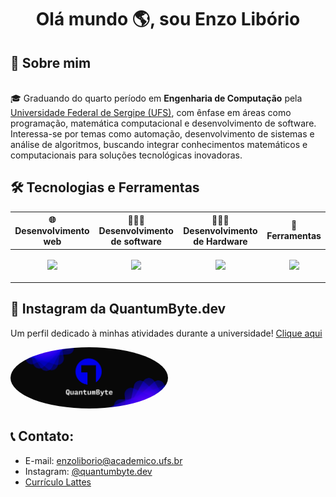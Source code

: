 <h1 align="center">Olá mundo 🌎, sou Enzo Libório</h1>

## 📖 Sobre mim
<br>🎓 Graduando do quarto período em **Engenharia de Computação** pela [Universidade Federal de Sergipe (UFS)](https://www.ufs.br/), com ênfase em áreas como programação, matemática computacional e desenvolvimento de software. Interessa-se por temas como automação, desenvolvimento de sistemas e análise de algoritmos, buscando integrar conhecimentos matemáticos e computacionais para soluções tecnológicas inovadoras.



## 🛠️ Tecnologias e Ferramentas

| 🌐 Desenvolvimento web | 👨🏻‍💻 Desenvolvimento de software | 👨🏻‍💻 Desenvolvimento de Hardware | 🔧 Ferramentas |
| :---: | --- | --- | --- |
| <p align="center"> <a href="https://skillicons.dev"> <img src="https://skillicons.dev/icons?i=html,js,css,cloudflare&perline=2" /> </a> </p> | <p align="center"> <a href=""> <img src="https://skillicons.dev/icons?i=c,java,javascript&perline=6" /> </a> </p> | <p align="center"><a href=""><img src="https://skillicons.dev/icons?i=arduino&perline=6" /></a></p> | <p align="center"> <a href=""> <img src="https://skillicons.dev/icons?i=latex,vscode,replit,codepen,idea,webstorm,clion&perline=3" /> </a></p>

<!--
### 🌐 Desenvolvimento web
<p align="left">
  <a href="https://skillicons.dev">
    <img src="https://skillicons.dev/icons?i=html,js,css,cloudflare&perline=6" />
  </a>
</p>

### 👨🏻‍💻 Desenvolvimento de software
<p align="left">
  <a href="">
    <img src="https://skillicons.dev/icons?i=c,java,javascript&perline=6" />
  </a>
</p>

### 👨🏻‍💻 Desenvolvimento de Hardware
<p align="left">
  <a href="">
    <img src="https://skillicons.dev/icons?i=arduino&perline=6" />
  </a>
</p>

### 🔧 Ferramentas
<p align="left">
  <a href="">
    <img src="https://skillicons.dev/icons?i=latex,vscode,replit,codepen,idea,webstorm,clion&perline=10" />
  </a>
</p>
-->



<!--
## 📊 Minhas Estatísticas no GitHub
<p align="center">
  <a href="">
    <img height="180em" src="https://github-readme-stats.vercel.app/api?username=enzoliborio&show_icons=true&theme=dracula&include_all_commits=true&count_private=true"/>
    <img height="180em" src="https://github-readme-stats.vercel.app/api/top-langs/?username=enzoliborio&layout=compact&langs_count=7&theme=dracula"/>
  </a>
</p>
-->



## 📱 Instagram da QuantumByte.dev
Um perfil dedicado à minhas atividades durante a universidade! [Clique aqui](https://instagram.com/quantumbyte.dev)
<p align="left" >
  <a href="https://instagram.com/quantumbyte.dev" target="_blank">
    <img src="imagens/banner_QuantumByte.png" alt="Link para o Instagram" style="width: 50%; object-fit: cover; border-radius: 100%;" />
  </a>
</p>




## 📞 Contato:
<!--
<p align="left"> 
  <a href="https://github.com/enzoliborio" target="_blank" style="display: inline-flex; align-items: center; text-decoration: none; margin-right: 10px;">
    <img src="https://skillicons.dev/icons?i=github" alt="GitHub" style="margin-right: 10px;"/>
  </a>

  <a href="https://linkedin.com/in/enzo-libório-158396385" target="_blank" style="display: inline-flex; align-items: center; text-decoration: none; margin-right: 10px;">
    <img src="https://skillicons.dev/icons?i=linkedin" alt="LinkedIn" style="margin-right: 10px;"/>
  </a>

  <a href="https://instagram.com/quantumbyte.dev" target="_blank" style="display: inline-flex; align-items: center; text-decoration: none; margin-right: 10px;">
    <img src="https://skillicons.dev/icons?i=instagram" alt="Instagram" style="margin-right: 10px;"/>
  </a>
</p>
-->

- E-mail: enzoliborio@academico.ufs.br
- Instagram: [@quantumbyte.dev](https://instagram.com/quantumbyte.dev)
- [Currículo Lattes](http://lattes.cnpq.br/6716627847053455)
